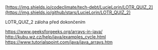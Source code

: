 [https://img.shields.io/codeclimate/tech-debt/LucieLorin/LOTR_QUIZ_2](https://img.shields.io/github/stars/LucieLorin/LOTR_QUIZ_2)

LOTR_QUIZ_2
záloha před dokončením

https://www.geeksforgeeks.org/arrays-in-java/
http://kubu.wz.cz/help/java/examples_cycle.html
https://www.tutorialspoint.com/java/java_arrays.htm

